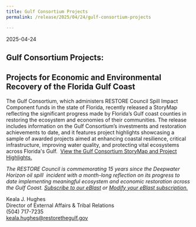 ```yaml
---
title: Gulf Consortium Projects
permalink: /release/2025/04/24/gulf-consortium-projects

---
```

2025-04-24

## **Gulf Consortium Projects:** 

## **Projects for Economic and Environmental Recovery of the Florida Gulf Coast**

The Gulf Consortium, which administers RESTORE Council Spill Impact Component funds in the state of Florida, recently released a StoryMap reflecting the significant progress made by Florida’s Gulf coast counties in restoring the ecosystem and economies of their communities. The release includes information on the Gulf Consortium’s investments and restoration achievements to date, and it features project highlights showcasing a sample of awarded projects aimed at enhancing coastal resilience, critical infrastructure, improving water quality, and protecting vital ecosystems across Florida's Gulf.  [View the Gulf Consortium StoryMap and Project Highlights.](https://storymaps.arcgis.com/stories/1a06b57afac9466eb2a3ec66992c048d)

_The RESTORE Council is commemorating 15 years since the Deepwater Horizon oil spill  incident with a month-long reflection on its progress to date implementing meaningful ecosystem and economic restoration across the Gulf Coast._ [_Subscribe to our eBlast_](https://www.restorethegulf.gov/apps/eblast/Subscribe.aspx) _or_ [_Modify your eBlast subscription._](https://www.restorethegulf.gov/apps/eblast/ModifyInformation.aspx) 

Keala J. Hughes  
Director of External Affairs & Tribal Relations  
(504) 717-7235  
[keala.hughes@restorethegulf.gov](mailto:keala.hughes@restorethegulf.gov)
